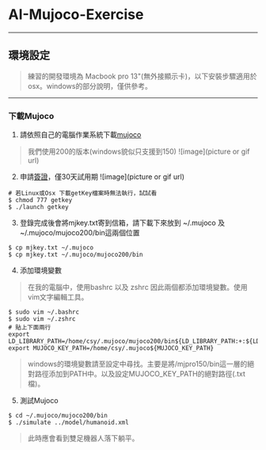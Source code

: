 # AI-Mujoco-Exercise

----
## 環境設定
> 練習的開發環境為 Macbook pro 13"(無外接顯示卡)，以下安裝步驟適用於osx。windows的部分說明，僅供參考。

----
### 下載Mujoco
1. 請依照自己的電腦作業系統下載[mujoco](https://www.roboti.us/index.html)
> 我們使用200的版本(windows貌似只支援到150)
![image](picture or gif url)
2. 申請[簽證](https://www.roboti.us/license.html)，僅30天試用期
![image](picture or gif url)
```shell
# 若Linux或Osx 下載getKey檔案時無法執行，試試看
$ chmod 777 getkey
$ ./launch getkey
```
3. 登錄完成後會將mjkey.txt寄到信箱，請下載下來放到 ~/.mujoco 及 ~/.mujoco/mujoco200/bin這兩個位置
```shell
$ cp mjkey.txt ~/.mujoco
$ cp mjkey.txt ~/.mujoco/mujoco200/bin
```
4. 添加環境變數
> 在我的電腦中，使用bashrc 以及 zshrc 因此兩個都添加環境變數。使用vim文字編輯工具。
```shell
$ sudo vim ~/.bashrc
$ sudo vim ~/.zshrc
# 貼上下面兩行
export LD_LIBRARY_PATH=/home/csy/.mujoco/mujoco200/bin${LD_LIBRARY_PATH:+:${LD_LIBRARY_PATH}}
export MUJOCO_KEY_PATH=/home/csy/.mujoco${MUJOCO_KEY_PATH}
```
> windows的環境變數請至設定中尋找。主要是將/mjpro150/bin這一層的絕對路徑添加到PATH中。以及設定MUJOCO_KEY_PATH的絕對路徑(.txt檔)。
5. 測試Mujoco
```shell
$ cd ~/.mujoco/mujoco200/bin
$ ./simulate ../model/humanoid.xml
```
> 此時應會看到雙足機器人落下躺平。

